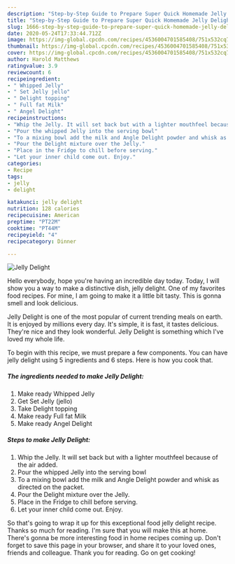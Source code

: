 ```yaml
---
description: "Step-by-Step Guide to Prepare Super Quick Homemade Jelly Delight"
title: "Step-by-Step Guide to Prepare Super Quick Homemade Jelly Delight"
slug: 1666-step-by-step-guide-to-prepare-super-quick-homemade-jelly-delight
date: 2020-05-24T17:33:44.712Z
image: https://img-global.cpcdn.com/recipes/4536004701585408/751x532cq70/jelly-delight-recipe-main-photo.jpg
thumbnail: https://img-global.cpcdn.com/recipes/4536004701585408/751x532cq70/jelly-delight-recipe-main-photo.jpg
cover: https://img-global.cpcdn.com/recipes/4536004701585408/751x532cq70/jelly-delight-recipe-main-photo.jpg
author: Harold Matthews
ratingvalue: 3.9
reviewcount: 6
recipeingredient:
- " Whipped Jelly"
- " Set Jelly jello"
- " Delight topping"
- " Full fat Milk"
- " Angel Delight"
recipeinstructions:
- "Whip the Jelly. It will set back but with a lighter mouthfeel because of the air added."
- "Pour the whipped Jelly into the serving bowl"
- "To a mixing bowl add the milk and Angle Delight powder and whisk as directed on the packet."
- "Pour the Delight mixture over the Jelly."
- "Place in the Fridge to chill before serving."
- "Let your inner child come out. Enjoy."
categories:
- Recipe
tags:
- jelly
- delight

katakunci: jelly delight 
nutrition: 128 calories
recipecuisine: American
preptime: "PT22M"
cooktime: "PT44M"
recipeyield: "4"
recipecategory: Dinner

---
```



![Jelly Delight](https://img-global.cpcdn.com/recipes/4536004701585408/751x532cq70/jelly-delight-recipe-main-photo.jpg)

Hello everybody, hope you're having an incredible day today. Today, I will show you a way to make a distinctive dish, jelly delight. One of my favorites food recipes. For mine, I am going to make it a little bit tasty. This is gonna smell and look delicious.



Jelly Delight is one of the most popular of current trending meals on earth. It is enjoyed by millions every day. It's simple, it is fast, it tastes delicious. They're nice and they look wonderful. Jelly Delight is something which I've loved my whole life.


To begin with this recipe, we must prepare a few components. You can have jelly delight using 5 ingredients and 6 steps. Here is how you cook that.

<!--inarticleads1-->

##### The ingredients needed to make Jelly Delight:

1. Make ready  Whipped Jelly
1. Get  Set Jelly (jello)
1. Take  Delight topping
1. Make ready  Full fat Milk
1. Make ready  Angel Delight




<!--inarticleads2-->

##### Steps to make Jelly Delight:

1. Whip the Jelly. It will set back but with a lighter mouthfeel because of the air added.
1. Pour the whipped Jelly into the serving bowl
1. To a mixing bowl add the milk and Angle Delight powder and whisk as directed on the packet.
1. Pour the Delight mixture over the Jelly.
1. Place in the Fridge to chill before serving.
1. Let your inner child come out. Enjoy.




So that's going to wrap it up for this exceptional food jelly delight recipe. Thanks so much for reading. I'm sure that you will make this at home. There's gonna be more interesting food in home recipes coming up. Don't forget to save this page in your browser, and share it to your loved ones, friends and colleague. Thank you for reading. Go on get cooking!
